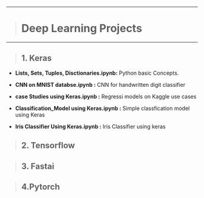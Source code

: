 ------------------------------
> # Deep Learning Projects
------------------------------


>## 1. Keras

-  **Lists, Sets, Tuples, Disctionaries.ipynb:** Python basic Concepts.

- **CNN on MNIST databse.ipynb :**  CNN for handwritten digit classifier

- **case Studies using Keras.ipynb :** Regressi models on Kaggle use cases

- **Classification_Model using Keras.ipynb :** Simple classfication model using Keras

- **Iris Classifier Using Keras.ipynb :** Iris Classifier using keras
 
  

>## 2. Tensorflow

  


> ## 3. Fastai

  


> ## 4.Pytorch
  




